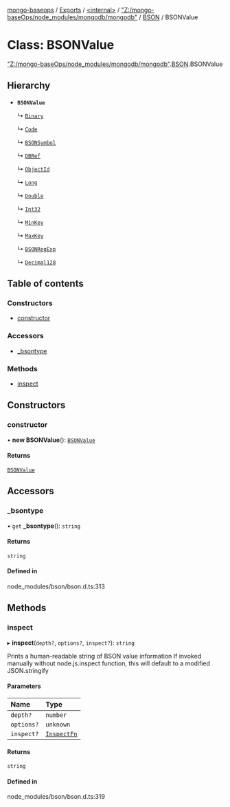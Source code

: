 [mongo-baseops](../README.md) / [Exports](../modules.md) / [\<internal\>](../modules/internal_.md) / ["Z:/mongo-baseOps/node\_modules/mongodb/mongodb"](../modules/internal_._Z__mongo_baseOps_node_modules_mongodb_mongodb_.md) / [BSON](../modules/internal_._Z__mongo_baseOps_node_modules_mongodb_mongodb_.BSON.md) / BSONValue

# Class: BSONValue

["Z:/mongo-baseOps/node\_modules/mongodb/mongodb"](../modules/internal_._Z__mongo_baseOps_node_modules_mongodb_mongodb_.md).[BSON](../modules/internal_._Z__mongo_baseOps_node_modules_mongodb_mongodb_.BSON.md).BSONValue

## Hierarchy

- **`BSONValue`**

  ↳ [`Binary`](internal_._Z__mongo_baseOps_node_modules_mongodb_mongodb_.Binary.md)

  ↳ [`Code`](internal_._Z__mongo_baseOps_node_modules_mongodb_mongodb_.BSON.Code.md)

  ↳ [`BSONSymbol`](internal_._Z__mongo_baseOps_node_modules_mongodb_mongodb_.BSON.BSONSymbol.md)

  ↳ [`DBRef`](internal_._Z__mongo_baseOps_node_modules_mongodb_mongodb_.BSON.DBRef.md)

  ↳ [`ObjectId`](internal_._Z__mongo_baseOps_node_modules_mongodb_mongodb_.BSON.ObjectId.md)

  ↳ [`Long`](internal_._Z__mongo_baseOps_node_modules_mongodb_mongodb_.BSON.Long.md)

  ↳ [`Double`](internal_._Z__mongo_baseOps_node_modules_mongodb_mongodb_.BSON.Double.md)

  ↳ [`Int32`](internal_._Z__mongo_baseOps_node_modules_mongodb_mongodb_.BSON.Int32.md)

  ↳ [`MinKey`](internal_._Z__mongo_baseOps_node_modules_mongodb_mongodb_.BSON.MinKey.md)

  ↳ [`MaxKey`](internal_._Z__mongo_baseOps_node_modules_mongodb_mongodb_.BSON.MaxKey.md)

  ↳ [`BSONRegExp`](internal_._Z__mongo_baseOps_node_modules_mongodb_mongodb_.BSON.BSONRegExp.md)

  ↳ [`Decimal128`](internal_._Z__mongo_baseOps_node_modules_mongodb_mongodb_.BSON.Decimal128.md)

## Table of contents

### Constructors

- [constructor](internal_._Z__mongo_baseOps_node_modules_mongodb_mongodb_.BSON.BSONValue.md#constructor)

### Accessors

- [\_bsontype](internal_._Z__mongo_baseOps_node_modules_mongodb_mongodb_.BSON.BSONValue.md#_bsontype)

### Methods

- [inspect](internal_._Z__mongo_baseOps_node_modules_mongodb_mongodb_.BSON.BSONValue.md#inspect)

## Constructors

### constructor

• **new BSONValue**(): [`BSONValue`](internal_._Z__mongo_baseOps_node_modules_mongodb_mongodb_.BSON.BSONValue.md)

#### Returns

[`BSONValue`](internal_._Z__mongo_baseOps_node_modules_mongodb_mongodb_.BSON.BSONValue.md)

## Accessors

### \_bsontype

• `get` **_bsontype**(): `string`

#### Returns

`string`

#### Defined in

node_modules/bson/bson.d.ts:313

## Methods

### inspect

▸ **inspect**(`depth?`, `options?`, `inspect?`): `string`

Prints a human-readable string of BSON value information
If invoked manually without node.js.inspect function, this will default to a modified JSON.stringify

#### Parameters

| Name | Type |
| :------ | :------ |
| `depth?` | `number` |
| `options?` | `unknown` |
| `inspect?` | [`InspectFn`](../modules/internal_.md#inspectfn) |

#### Returns

`string`

#### Defined in

node_modules/bson/bson.d.ts:319

